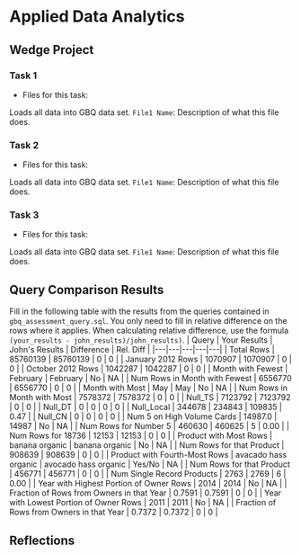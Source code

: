 # Applied Data Analytics
## Wedge Project
<!-- Any general commentary you'd like to say about the project -->
### Task 1
* Files for this task:
<!-- List of file or files here -->
Loads all data into GBQ data set.
`File1 Name`:
Description of what this file does.
<!-- Repeat for each file -->
### Task 2
* Files for this task:
<!-- List of file or files here -->
Loads all data into GBQ data set.
`File1 Name`:
Description of what this file does.
<!-- Repeat for each file -->
### Task 3
* Files for this task:
<!-- List of file or files here -->
Loads all data into GBQ data set.
`File1 Name`:
Description of what this file does.
<!-- Repeat for each file -->
## Query Comparison Results
Fill in the following table with the results from the
queries contained in `gbq_assessment_query.sql`. You only
need to fill in relative difference on the rows where it applies.
When calculating relative difference, use the formula
` (your_results - john_results)/john_results)`.
| Query | Your Results | John's Results | Difference | Rel. Diff |
|---|---|---|---|---|
| Total Rows | 85760139 | 85760139 | 0 | 0 |
| January 2012 Rows | 1070907 | 1070907 | 0 | 0 |
| October 2012 Rows | 1042287 | 1042287 | 0 | 0 |
| Month with Fewest | February | February | No | NA |
| Num Rows in Month with Fewest | 6556770 | 6556770 | 0 | 0 |
| Month with Most | May | May | No | NA |
| Num Rows in Month with Most | 7578372 | 7578372 | 0 | 0 |
| Null_TS | 7123792 | 7123792 | 0 | 0 |
| Null_DT | 0 | 0 | 0 | 0 |
| Null_Local | 344678 | 234843 | 109835 | 0.47 |
| Null_CN | 0 | 0 | 0 | 0 |
| Num 5 on High Volume Cards | 14987.0 | 14987 | No | NA |
| Num Rows for Number 5 | 460630 | 460625 | 5 | 0.00 |
| Num Rows for 18736 | 12153 | 12153 | 0 | 0 |
| Product with Most Rows | banana organic | banana organic | No | NA |
| Num Rows for that Product | 908639 | 908639 | 0 | 0 |
| Product with Fourth-Most Rows | avacado hass organic | avocado hass organic | Yes/No | NA |
| Num Rows for that Product | 456771 | 456771 | 0 | 0 |
| Num Single Record Products | 2763 | 2769 | 6 | 0.00 |
| Year with Highest Portion of Owner Rows | 2014 | 2014 | No | NA |
| Fraction of Rows from Owners in that Year | 0.7591 | 0.7591 | 0 | 0 |
| Year with Lowest Portion of Owner Rows | 2011 | 2011 | No | NA |
| Fraction of Rows from Owners in that Year | 0.7372 | 0.7372 | 0 | 0 |
## Reflections
<!-- I'd love to get 100-200 words on your experience doing the Wedge Project -->
